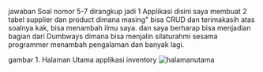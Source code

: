 jawaban Soal nomor 5-7 dirangkup jadi 1 Applikasi disini saya membuat 2 tabel supplier dan product dimana masing" bisa CRUD dan terimakasih atas soalnya kak, bisa menambah ilmu saya. dan saya berharap bisa menjadian bagian dari Dumbways dimana bisa menjalin silaturahmi sesama programmer menambah pengalaman dan banyak lagi.



gambar 1. Halaman Utama applikasi inventory
![halamanutama](https://user-images.githubusercontent.com/51870433/71763825-19165700-2f13-11ea-8976-3bdf01367577.png)
